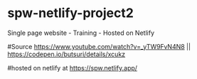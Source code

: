 # spw-netlify-project2
Single page website - Training - Hosted on Netlify

#Source
https://www.youtube.com/watch?v=_yTW9FvN4N8 ||  https://codepen.io/butsuri/details/xcukz

#hosted on netlify at
https://spw.netlify.app/
